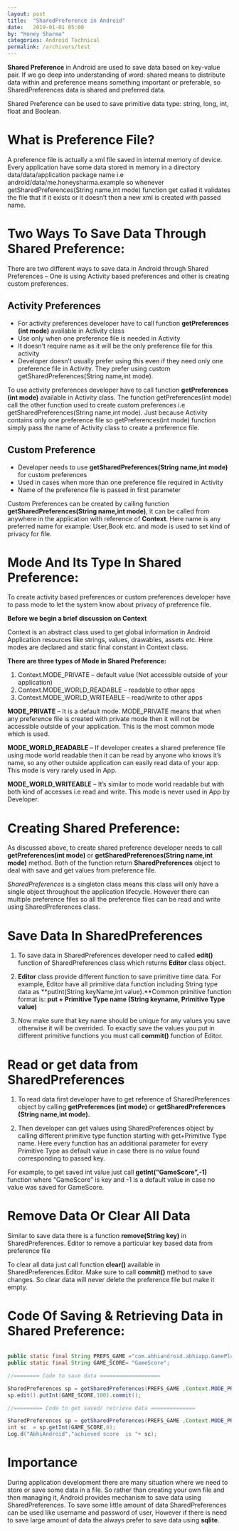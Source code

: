 ```yaml
---
layout: post
title:  "SharedPreference in Android"
date:   2019-01-01 05:00
by: "Honey Sharma"
categories: Android Technical
permalink: /archivers/test
---
```


**Shared Preference** in Android are used to save data based on key-value pair. If we go deep into understanding of word: shared means to distribute data within and preference means something important or preferable, so SharedPreferences data is shared and preferred data.

Shared Preference can be used to save primitive data type: string, long, int, float and Boolean.

# What is Preference File? #

A preference file is actually a xml file saved in internal memory of device. Every application have some data stored in memory in a directory data/data/application package name i.e android/data/me.honeysharma.example so whenever getSharedPreferences(String name,int mode) function get called it validates the file that if it exists or it doesn’t then a new xml is created with passed name.

# Two Ways To Save Data Through Shared Preference: #

There are two different ways to save data in Android through Shared Preferences – One is using Activity based preferences and other is creating custom preferences.


## Activity Preferences ##

* For activity preferences developer have to call function **getPreferences (int mode)** available in Activity class
* Use only when one preference file is needed in Activity
* It doesn’t require name as it will be the only preference file for this activity
* Developer doesn’t usually prefer using this even if they need only one preference file in Activity. They prefer using custom getSharedPreferences(String name,int mode).

To use activity preferences developer have to call function **getPreferences (int mode)** available in Activity class. The function getPreferences(int mode) call the other function used to create custom preferences i.e getSharedPreferences(String name,int mode). Just because Activity contains only one preference file so getPreferences(int mode) function simply pass the name of Activity class to create a preference file.

## Custom Preference ##

* Developer needs to use **getSharedPreferences(String name,int mode)** for custom preferences
* Used in cases when more than one preference file required in Activity
* Name of the preference file is passed in first parameter

Custom Preferences can be created by calling function **getSharedPreferences(String name,int mode)**, it can be called from anywhere in the application with reference of **Context**. Here name is any preferred name for example: User,Book etc. and mode is used to set kind of privacy for file.

# Mode And Its Type In Shared Preference: #

To create activity based preferences or custom preferences developer have to pass mode to let the system know about privacy of preference file.

**Before we begin a brief discussion on Context**

Context is an abstract class used to get global information in Android Application resources like strings, values, drawables, assets etc. Here modes are declared and static final constant in Context class.

**There are three types of Mode in Shared Preference:**

1. Context.MODE_PRIVATE – default value (Not accessible outside of your application)
2. Context.MODE_WORLD_READABLE – readable to other apps
3. Context.MODE_WORLD_WRITEABLE – read/write to other apps

**MODE_PRIVATE** – It is a default mode. MODE_PRIVATE means that when any preference file is created with private mode then it will not be accessible outside of your application. This is the most common mode which is used.

**MODE_WORLD_READABLE** – If developer creates a shared preference file using mode world readable then it can be read by anyone who knows it’s name, so any other outside application can easily read data of your app. This mode is very rarely used in App.

**MODE_WORLD_WRITEABLE** – It’s similar to mode world readable but with both kind of accesses i.e read and write. This mode is never used in App by Developer.

# Creating Shared Preference: #

As discussed above, to create shared preference developer needs to call **getPreferences(int mode)** or **getSharedPreferences(String name,int mode)** method. Both of the function return **SharedPreferences** object to deal with save and get values from preference file.

*SharedPreferences* is a singleton class means this class will only have a single object throughout the application lifecycle. However there can multiple preference files so all the preference files can be read and write using SharedPreferences class.

# Save Data In SharedPreferences #

1. To save data in SharedPreferences developer need to called **edit()** function of SharedPreferences class which returns **Editor** class object.

2. **Editor** class provide different function to save primitive time data. For example, Editor have all primitive data function including String type data as **putInt(String keyName,int value).**Common primitive function format is: **put + Primitive Type name (String keyname, Primitive Type value)**

3. Now make sure that key name should be unique for any values you save otherwise it will be overrided. To exactly save the values you put in different primitive functions you must call **commit()** function of Editor.

# Read or get data from SharedPreferences #

1. To read data first developer have to get reference of SharedPreferences object by calling **getPreferences (int mode)** or **getSharedPreferences (String name,int mode).**

2. Then developer can get values using SharedPreferences object by calling different primitive type function starting with get+Primitive Type name. Here every function has an additional parameter for every Primitive Type as default value in case there is no value found corresponding to passed key.

For example, to get saved int value just call **getInt(“GameScore”,-1)** function where “GameScore” is key and -1 is a default value in case no value was saved for GameScore.

# Remove Data Or Clear All Data #

Similar to save data there is a function **remove(String key)** in SharedPreferences. Editor to remove a particular key based data from preference file

To clear all data just call function **clear()** available in SharedPreferences.Editor. Make sure to call **commit()** method to save changes. So clear data will never delete the preference file but make it empty.

# Code Of Saving & Retrieving Data in Shared Preference: #

~~~java

public static final String PREFS_GAME ="com.abhiandroid.abhiapp.GamePlay";
public static final String GAME_SCORE= "GameScore";

//======== Code to save data ===================

SharedPreferences sp = getSharedPreferences(PREFS_GAME ,Context.MODE_PRIVATE);
sp.edit().putInt(GAME_SCORE,100).commit();

//========= Code to get saved/ retrieve data ==============

SharedPreferences sp = getSharedPreferences(PREFS_GAME ,Context.MODE_PRIVATE);
int sc  = sp.getInt(GAME_SCORE,0);
Log.d("AbhiAndroid","achieved score  is "+ sc);

~~~

# Importance #

During application development there are many situation where we need to store or save some data in a file. So rather than creating your own file and then managing it, Android provides mechanism to save data using SharedPreferences. To save some little amount of data SharedPreferences can be used like username and password of user, However if there is need to save large amount of data the always prefer to save data using **sqlite**.

